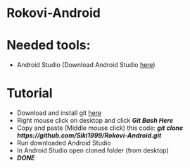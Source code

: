 # Rokovi-Android

# Needed tools:
- Android Studio (Download Android Studio [here](https://developer.android.com/studio))

# Tutorial
- Download and install git [here](https://git-scm.com/downloads)
- Right mouse click on desktop and click ***Git Bash Here***
- Copy and paste (Middle mouse click) this code: ***git clone ht<span>tps:</span>//github.com/Siki1999/Rokovi-Android.git***
- Run downloaded Android Studio
- In Android Studio open cloned folder (from desktop)
- ***DONE***
